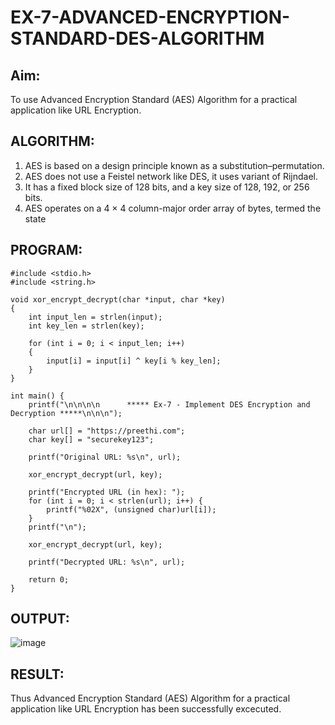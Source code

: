 # EX-7-ADVANCED-ENCRYPTION-STANDARD-DES-ALGORITHM

## Aim:
  To use Advanced Encryption Standard (AES) Algorithm for a practical application like URL Encryption.

## ALGORITHM: 
  1. AES is based on a design principle known as a substitution–permutation. 
  2. AES does not use a Feistel network like DES, it uses variant of Rijndael. 
  3. It has a fixed block size of 128 bits, and a key size of 128, 192, or 256 bits. 
  4. AES operates on a 4 × 4 column-major order array of bytes, termed the state

## PROGRAM: 
```
#include <stdio.h>
#include <string.h>

void xor_encrypt_decrypt(char *input, char *key)
{
    int input_len = strlen(input);
    int key_len = strlen(key);

    for (int i = 0; i < input_len; i++)
    {
        input[i] = input[i] ^ key[i % key_len];
    }
}

int main() {
    printf("\n\n\n\n      ***** Ex-7 - Implement DES Encryption and Decryption *****\n\n\n");

    char url[] = "https://preethi.com";
    char key[] = "securekey123";

    printf("Original URL: %s\n", url);

    xor_encrypt_decrypt(url, key);

    printf("Encrypted URL (in hex): ");
    for (int i = 0; i < strlen(url); i++) {
        printf("%02X", (unsigned char)url[i]);
    }
    printf("\n");

    xor_encrypt_decrypt(url, key);

    printf("Decrypted URL: %s\n", url);

    return 0;
}
```
## OUTPUT:

![image](https://github.com/user-attachments/assets/debcb49a-1a50-43ae-b651-087afc05dad9)



## RESULT: 
Thus Advanced Encryption Standard (AES) Algorithm for a practical application like URL Encryption has been successfully excecuted.
